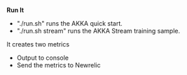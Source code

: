 **Run It**

- "./run.sh" runs the AKKA quick start.
- "./run.sh stream" runs the AKKA Stream training sample.

It creates two metrics

- Output to console
- Send the metrics to Newrelic

